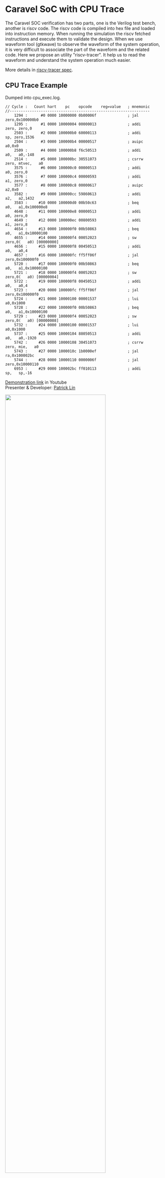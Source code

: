 # Caravel SoC with CPU Trace
The Caravel SOC verification has two parts, one is the Verilog test bench, another is riscv code. The riscv code is compiled into hex file and loaded into instruction memory. When running the simulation the riscv fetched instructions and execute them to validate the design. When we use waveform tool (gtkwave) to observe the waveform of the system operation, it is very difficult to associate the part of the waveform  and the related code. Here we propose an utility "riscv-tracer". It help us to read the waveform and understand the system operation much easier.

More details in [riscv-tracer spec](https://github.com/bol-edu/caravel-soc/files/11247594/riscv-tracer.pdf).

## CPU Trace Example
Dumped into cpu_exec.log.

    // Cycle :   Count hart    pc    opcode    reg=value   ; mnemonic
    //---------------------------------------------------------------
        1294 :      #0 0000 10000000 0b00006f              ; jal      zero,0x100000b0
        1295 :      #1 0000 10000004 00000013              ; addi     zero, zero,0
        2503 :      #2 0000 100000b0 60000113              ; addi       sp, zero,1536
        2504 :      #3 0000 100000b4 00000517              ; auipc      a0,0x0
        2509 :      #4 0000 100000b8 f6c50513              ; addi       a0,   a0,-148
        2514 :      #5 0000 100000bc 30551073              ; csrrw    zero, mtvec,   a0
        3575 :      #6 0000 100000c0 00000513              ; addi       a0, zero,0
        3576 :      #7 0000 100000c4 00000593              ; addi       a1, zero,0
        3577 :      #8 0000 100000c8 00000617              ; auipc      a2,0x0
        3582 :      #9 0000 100000cc 59860613              ; addi       a2,   a2,1432
        3583 :     #10 0000 100000d0 00b50c63              ; beq        a0,   a1,0x100000e8
        4648 :     #11 0000 100000e8 00000513              ; addi       a0, zero,0
        4649 :     #12 0000 100000ec 00800593              ; addi       a1, zero,8
        4654 :     #13 0000 100000f0 00b50863              ; beq        a0,   a1,0x10000100
        4655 :     #14 0000 100000f4 00052023              ; sw       zero,0(   a0) [00000000]
        4656 :     #15 0000 100000f8 00450513              ; addi       a0,   a0,4
        4657 :     #16 0000 100000fc ff5ff06f              ; jal      zero,0x100000f0
        5720 :     #17 0000 100000f0 00b50863              ; beq        a0,   a1,0x10000100
        5721 :     #18 0000 100000f4 00052023              ; sw       zero,0(   a0) [00000004]
        5722 :     #19 0000 100000f8 00450513              ; addi       a0,   a0,4
        5723 :     #20 0000 100000fc ff5ff06f              ; jal      zero,0x100000f0
        5724 :     #21 0000 10000100 00001537              ; lui        a0,0x1000
        5728 :     #22 0000 100000f0 00b50863              ; beq        a0,   a1,0x10000100
        5729 :     #23 0000 100000f4 00052023              ; sw       zero,0(   a0) [00000008]
        5732 :     #24 0000 10000100 00001537              ; lui        a0,0x1000
        5737 :     #25 0000 10000104 88050513              ; addi       a0,   a0,-1920
        5742 :     #26 0000 10000108 30451073              ; csrrw    zero, mie,   a0
        5743 :     #27 0000 1000010c 1b0000ef              ; jal        ra,0x100002bc
        5744 :     #28 0000 10000110 0000006f              ; jal      zero,0x10000110
        6953 :     #29 0000 100002bc ff010113              ; addi       sp,   sp,-16

[Demonstration link](https://www.youtube.com/watch?v=tQr13wYYrgw#t=101m18s) in Youtube  
Presenter & Developer: [Patrick Lin](https://github.com/patrick-lin-git)  

<img src="https://user-images.githubusercontent.com/11850122/232430620-f8f27f4a-f806-4e75-917f-5f064c78f403.png" width=80%>

## Toolchain Prerequisites
* [Ubuntu 20.04+](https://releases.ubuntu.com/focal/)
* [RISC-V GCC Toolchains rv32i-4.0.0](https://github.com/stnolting/riscv-gcc-prebuilt)
* [Icarus Verilog v13](https://github.com/steveicarus/iverilog)
* [GTKWave v3.3.103](https://gtkwave.sourceforge.net/)

## Install Icarus Verilog v13 from Source Compiling

    $ sudo apt update
    $ sudo apt install git autoconf gperf make build-essential g++ flex bison -y
    $ git clone https://github.com/steveicarus/iverilog
    $ cd iverilog/
    $ sh autoconf.sh
    $ ./configure
    $ make
    $ sudo make install
    $ iverilog -v

validate your [Icarus Verilog v13 installation](https://github.com/bol-edu/caravel-soc/blob/cpu_trace/iverilog_v13_installation.log)

## Setup and Config

    $ sudo apt install gtkwave gcc -y
    $ sudo wget -O /tmp/riscv32-unknown-elf.gcc-12.1.0.tar.gz https://github.com/stnolting/riscv-gcc-prebuilt/releases/download/rv32i-4.0.0/riscv32-unknown-elf.gcc-12.1.0.tar.gz
    $ sudo mkdir /opt/riscv
    $ sudo tar -xzf /tmp/riscv32-unknown-elf.gcc-12.1.0.tar.gz -C /opt/riscv
    $ git clone -b cpu-trace https://github.com/bol-edu/caravel-soc caravel-soc_cpu-trace
    $ cd caravel-soc_cpu-trace/
    $ chmod +x ./testbench/counter_la/run_sim_trace ./testbench/counter_wb/run_sim_trace ./testbench/gcd_la/run_sim_trace
    $ chmod +x ./testbench/counter_la/run_clean ./testbench/counter_wb/run_clean ./testbench/gcd_la/run_clean
    $ echo 'export PATH=$PATH:/opt/riscv/bin' >> ~/.bashrc
    $ source ~/.bashrc

validate your [setup & config](https://github.com/bol-edu/caravel-soc/blob/cpu-trace/setup_config.log)

## Directory Structure

    ├── cvc-pdk                 # SKY130 OpenRAM SRAM Model
    ├── firmware                # Caravel System Firmware Libraries
    ├── rtl                     # Caravel RTL Designs
    │   ├── header              # Headers
    │   ├── soc                 # Boledu Revised SoC
    │   ├── user                # User Project Designs
    ├── testbench               # Caravel Testbenches
    │   ├── counter_la          # Counter with Logic Analyzer Interface
    │   ├── counter_wb          # Counter with Wishbone Interface
    │   └── gcd_la              # GCD with Logic Analyzer Interface
    └── vip                     # Caravel Verification IP

## CPU Trace Testbenches for Custom Designs

* Counter with (LA) logic analyzer interface 
  * 32-bit LA input  
  * 32-bit LA output
  * 16-bit mrpj_io as output
  
  Files for cpu trace simulation:  
  ```
  caravel-soc_cpu-trace/testbench/counter_la/counter_la.c  
  caravel-soc_cpu-trace/testbench/counter_la/counter_la_tb.v  
  caravel-soc_cpu-trace/testbench/counter_la/cpu_trace.v  
  caravel-soc_cpu-trace/testbench/counter_la/dasm.v  
  caravel-soc_cpu-trace/testbench/counter_la/include.rtl.list  
  caravel-soc_cpu-trace/testbench/counter_la/run_sim_trace  
  ```
  ```console
 /caravel-soc_cpu-trace/testbench/counter_la$ ./run_sim_trace  
 Reading counter_la.hex  
 counter_la.hex loaded into memory  
 Memory 5 bytes = 0x6f 0x00 0x00 0x0b 0x13  
 VCD info: dumpfile counter_la.vcd opened for output.  
        0.000ns MSG counter_la_tb, cpu_exec.log generated  
 LA Test 1 started  
 LA Test 2 passed  
 counter_la_tb.v:170: $finish called at 973912500 (1ps)  
 ```
 [cpu_exec.log](https://github.com/bol-edu/caravel-soc/files/11248982/cpu_exec.log)
 
 ```console
 /caravel-soc_cpu-trace/testbench/counter_la$ gtkwave counter_la.vcd
 ```
 <img src="https://user-images.githubusercontent.com/11850122/232455404-f6dff915-4090-41e0-a36f-c153f37ed319.png" width=80%>

* Counter with wishbone interface
  * 32-bit wishbone input  
  * 32-bit wishbone output
  * 16-bit mrpj_io as output
  
  Files for cpu trace simulation:  
  ```  
  caravel-soc_cpu-trace/testbench/counter_wb/counter_wb.c  
  caravel-soc_cpu-trace/testbench/counter_wb/counter_wb_tb.v  
  caravel-soc_cpu-trace/testbench/counter_wb/cpu_trace.v  
  caravel-soc_cpu-trace/testbench/counter_wb/dasm.v  
  caravel-soc_cpu-trace/testbench/counter_wb/include.rtl.list  
  caravel-soc_cpu-trace/testbench/counter_wb/run_sim_trace  
  ``` 
  [Note: iVerilog v13 has a unknown issue invoking simulation hang at [counter_wb.c:85](https://github.com/bol-edu/caravel-soc/blob/cpu-trace/testbench/counter_wb/counter_wb.c). We comment out it without changing major testbench behavior.]  
 
 ```console 
 caravel-soc_cpu-trace/testbench/counter_wb$ ./run_sim_trace  
 Reading counter_wb.hex  
 counter_wb.hex loaded into memory  
 Memory 5 bytes = 0x6f 0x00 0x00 0x0b 0x13  
 VCD info: dumpfile counter_wb.vcd opened for output.  
        0.000ns MSG counter_wb_tb, cpu_exec.log generated  
 Monitor: MPRJ-Logic WB Started  
 Monitor: Mega-Project WB (RTL) Passed  
 counter_wb_tb.v:169: $finish called at 555412500 (1ps)
 ```
 [cpu_exec.log](https://github.com/bol-edu/caravel-soc/files/11249000/cpu_exec.log)

 ```console
 caravel-soc_cpu-trace/testbench/counter_wb$ gtkwave counter_wb.vcd
 ```
 <img src="https://user-images.githubusercontent.com/11850122/232457284-40285da7-464b-446c-a4d8-50d94c109431.png" width=80%>
 
* GCD with (LA) logic analyzer interface
  * 32-bit x 2 LA input  
  * 32-bit LA output
  * 16-bit mrpj_io as output
  
  Files for cpu trace simulation:  
  ```
  caravel-soc_cpu-trace/testbench/gcd_la/gcd_la.c  
  caravel-soc_cpu-trace/testbench/gcd_la/gcd_la_tb.v  
  caravel-soc_cpu-trace/testbench/gcd_la/cpu_trace.v  
  caravel-soc_cpu-trace/testbench/gcd_la/dasm.v  
  caravel-soc_cpu-trace/testbench/gcd_la/include.rtl.list  
  caravel-soc_cpu-trace/testbench/gcd_la/run_sim_trace  
  ```
 ```console 
 caravel-soc_cpu-trace/testbench/gcd_la$ ./run_sim_trace  
 Reading gcd_la.hex  
 gcd_la.hex loaded into memory  
 Memory 5 bytes = 0x6f 0x00 0x00 0x0b 0x13  
 VCD info: dumpfile gcd_la.vcd opened for output.  
        0.000ns MSG gcd_la_tb, cpu_exec.log generated  
 LA Test seq_gcd(10312050, 29460792)=138 started  
 LA Test seq_gcd(10312050, 29460792)=138 passed  
 LA Test seq_gcd(1993627629, 1177417612)=7 started  
 LA Test seq_gcd(1993627629, 1177417612)=7 passed  
 LA Test seq_gcd(2097015289, 3812041926)=1 started  
 LA Test seq_gcd(2097015289, 3812041926)=1 passed  
 LA Test seq_gcd(1924134885, 3151131255)=135 started  
 LA Test seq_gcd(1924134885, 3151131255)=135 passed  
 LA Test seq_gcd(992211318, 512609597)=1 started  
 LA Test seq_gcd(992211318, 512609597)=1 passed  
 gcd_la_tb.v:189: $finish called at 2568362500 (1ps)  
 ```
 [cpu_exec.log](https://github.com/bol-edu/caravel-soc/files/11249070/cpu_exec.log)

 ```console
 caravel-soc_cpu-trace/testbench/gcd_la$ gtkwave gcd_la.vcd  
 <img src="https://user-images.githubusercontent.com/11850122/232460714-f617dddd-719f-4faa-b32d-ec232426c331.png" width=80%>
 ```
 
## Toolchain Reference Manuals
* [Documentation for Icarus Verilog](https://steveicarus.github.io/iverilog/)
* [GTKWave 3.3 Wave Analyzer User's Guide](https://gtkwave.sourceforge.net/gtkwave.pdf)
